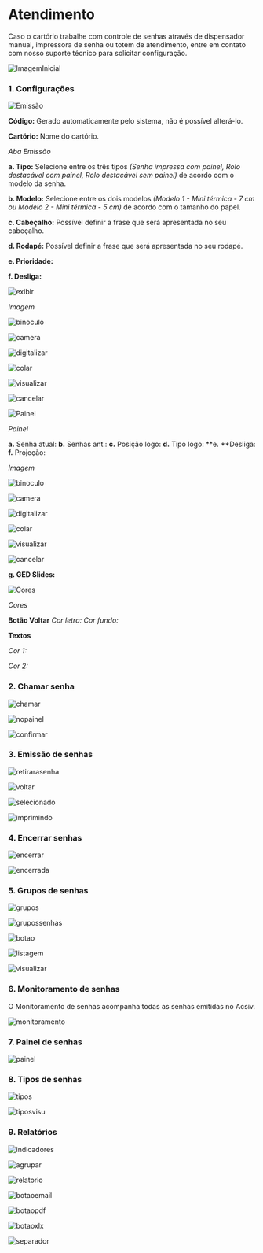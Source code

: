 # Atendimento
Caso o cartório trabalhe com controle de senhas através de dispensador manual, impressora de senha ou totem de atendimento, entre em contato com nosso suporte técnico para solicitar configuração.

 ![ImagemInicial](https://github.com/gislenetavaresacsiv/Atendimento/blob/main/Imagens/1.png)
 ### 1. Configurações
 
 ![Emissão](https://github.com/gislenetavaresacsiv/Atendimento/blob/main/Imagens/CONFIGURA%C3%87%C3%95ES/2.PNG)
 
 **Código:** Gerado automaticamente pelo sistema, não é possível alterá-lo.
 
 **Cartório:** Nome do cartório.
 
 *Aba Emissão*
 
 **a. Tipo:** Selecione entre os três tipos *(Senha impressa com painel, Rolo destacável com painel, Rolo destacável sem painel)* de acordo com o modelo da senha.
 
 **b. Modelo:** Selecione entre os dois modelos *(Modelo 1 - Mini térmica - 7 cm ou Modelo 2 - Mini térmica - 5 cm)* de acordo com o tamanho do papel.
 
 **c. Cabeçalho:** Possível definir a frase que será apresentada no seu cabeçalho.
 
 **d. Rodapé:** Possível definir a frase que será apresentada no seu rodapé.
 
 **e. Prioridade:**
 
 **f. Desliga:**
 
 ![exibir](https://github.com/gislenetavaresacsiv/Atendimento/blob/main/Imagens/Botoes/EXIBIR_CURSOR.PNG)
 
 *Imagem*
 
 ![binoculo](https://github.com/gislenetavaresacsiv/Atendimento/blob/main/Imagens/Botoes/BINOCULO.PNG)
 
 ![camera](https://github.com/gislenetavaresacsiv/Atendimento/blob/main/Imagens/Botoes/CAMERA.PNG)
 
 ![digitalizar](https://github.com/gislenetavaresacsiv/Atendimento/blob/main/Imagens/Botoes/DIGITALIZAR.PNG)
 
 ![colar](https://github.com/gislenetavaresacsiv/Atendimento/blob/main/Imagens/Botoes/COLAR.PNG)
 
 ![visualizar](https://github.com/gislenetavaresacsiv/Atendimento/blob/main/Imagens/Botoes/DIGITALIZAR.PNG)
 
 ![cancelar](https://github.com/gislenetavaresacsiv/Atendimento/blob/main/Imagens/Botoes/VISUALIZAR.PNG)

 
 
 ![Painel](https://github.com/gislenetavaresacsiv/Atendimento/blob/main/Imagens/CONFIGURA%C3%87%C3%95ES/3.PNG)
 
 *Painel*
 
 **a.** Senha atual:
 **b.** Senhas ant.:
 **c.** Posição logo:
 **d.** Tipo logo:
 **e. **Desliga:
 **f.** Projeção:
 
  *Imagem*
 
 ![binoculo](https://github.com/gislenetavaresacsiv/Atendimento/blob/main/Imagens/Botoes/BINOCULO.PNG)
 
 ![camera](https://github.com/gislenetavaresacsiv/Atendimento/blob/main/Imagens/Botoes/CAMERA.PNG)
 
 ![digitalizar](https://github.com/gislenetavaresacsiv/Atendimento/blob/main/Imagens/Botoes/DIGITALIZAR.PNG)
 
 ![colar](https://github.com/gislenetavaresacsiv/Atendimento/blob/main/Imagens/Botoes/COLAR.PNG)
 
 ![visualizar](https://github.com/gislenetavaresacsiv/Atendimento/blob/main/Imagens/Botoes/DIGITALIZAR.PNG)
 
 ![cancelar](https://github.com/gislenetavaresacsiv/Atendimento/blob/main/Imagens/Botoes/VISUALIZAR.PNG)

 **g. GED Slides:**
 
 ![Cores](https://github.com/gislenetavaresacsiv/Atendimento/blob/main/Imagens/CONFIGURA%C3%87%C3%95ES/4.PNG)
 
 *Cores*
 
 **Botão Voltar**
 *Cor letra:*
 *Cor fundo:*
 
 **Textos**
 
 *Cor 1:*
 
 *Cor 2:*

 
 
 
 ### 2. Chamar senha
 
 ![chamar](https://github.com/gislenetavaresacsiv/Atendimento/blob/main/Imagens/CHAMAR_SENHA/1.PNG)
 
 ![nopainel](https://github.com/gislenetavaresacsiv/Atendimento/blob/main/Imagens/CHAMAR_SENHA/3.png)
 
 ![confirmar](https://github.com/gislenetavaresacsiv/Atendimento/blob/main/Imagens/CHAMAR_SENHA/5.PNG)
 
 ### 3. Emissão de senhas
 
 ![retirarasenha](https://github.com/gislenetavaresacsiv/Atendimento/blob/main/Imagens/EMISS%C3%83O_SENHAS/1.PNG)
 
 ![voltar](https://github.com/gislenetavaresacsiv/Atendimento/blob/main/Imagens/EMISS%C3%83O_SENHAS/2.PNG)
 
 ![selecionado](https://github.com/gislenetavaresacsiv/Atendimento/blob/main/Imagens/EMISS%C3%83O_SENHAS/3.PNG)
 
 ![imprimindo](https://github.com/gislenetavaresacsiv/Atendimento/blob/main/Imagens/EMISS%C3%83O_SENHAS/4.png)
 
 ### 4. Encerrar senhas
 
 ![encerrar](https://github.com/gislenetavaresacsiv/Atendimento/blob/main/Imagens/ENCERRAR_SENHAS/1.PNG)
 
 ![encerrada](https://github.com/gislenetavaresacsiv/Atendimento/blob/main/Imagens/ENCERRAR_SENHAS/2.PNG)
 
 ### 5. Grupos de senhas 
 
 ![grupos](https://github.com/gislenetavaresacsiv/Atendimento/blob/main/Imagens/GRUPOS_SENHAS/1.PNG)
 
 ![grupossenhas](https://github.com/gislenetavaresacsiv/Atendimento/blob/main/Imagens/GRUPOS_SENHAS/2.PNG)
 
 ![botao](https://github.com/gislenetavaresacsiv/Atendimento/blob/main/Imagens/GRUPOS_SENHAS/BOTAO_TRANSFERIR.PNG)
 
 ![listagem](https://github.com/gislenetavaresacsiv/Atendimento/blob/main/Imagens/GRUPOS_SENHAS/EMISSAO_LISTAGEM.PNG)
 
 ![visualizar](https://github.com/gislenetavaresacsiv/Atendimento/blob/main/Imagens/GRUPOS_SENHAS/VISUALIZAR_LISTAGEM.png)
 
 ### 6. Monitoramento de senhas
 
 O Monitoramento de senhas acompanha todas as senhas emitidas no Acsiv.
 
 ![monitoramento](https://github.com/gislenetavaresacsiv/Atendimento/blob/main/Imagens/MONITORAMENTO_SENHAS/1.PNG)
 
 ### 7. Painel de senhas
 
 ![painel](https://github.com/gislenetavaresacsiv/Atendimento/blob/main/Imagens/PAINEL_SENHAS/PAINEL_SENHAS.png)
 
 ### 8. Tipos de senhas
 
 ![tipos](https://github.com/gislenetavaresacsiv/Atendimento/blob/main/Imagens/TIPOS_SENHAS/TIPOS_SENHAS.PNG)
 
 ![tiposvisu](https://github.com/gislenetavaresacsiv/Atendimento/blob/main/Imagens/TIPOS_SENHAS/TIPOS%20DE%20SENHA.PNG)
 
 ### 9. Relatórios
 
 ![indicadores](https://github.com/gislenetavaresacsiv/Atendimento/blob/main/Imagens/RELATORIOS/1.PNG)
 
 ![agrupar](https://github.com/gislenetavaresacsiv/Atendimento/blob/main/Imagens/RELATORIOS/2.png)
 
 ![relatorio](https://github.com/gislenetavaresacsiv/Atendimento/blob/main/Imagens/RELATORIOS/3.png)
 
 ![botaoemail](https://github.com/gislenetavaresacsiv/Atendimento/blob/main/Imagens/RELATORIOS/BOTAO_EMAIL.PNG)
 
 ![botaopdf](https://github.com/gislenetavaresacsiv/Atendimento/blob/main/Imagens/RELATORIOS/BOTAO_PDF.PNG)
 
 ![botaoxlx](https://github.com/gislenetavaresacsiv/Atendimento/blob/main/Imagens/RELATORIOS/BOTAO_XLS.PNG)
 
 ![separador](https://github.com/gislenetavaresacsiv/Atendimento/blob/main/Imagens/RELATORIOS/SEPARADOR_LINHAS.PNG)
 
 
 
 ![]()
